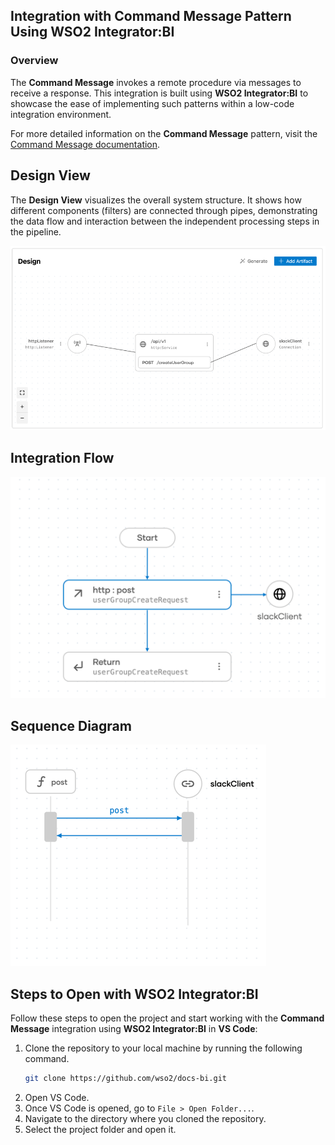 ## Integration with Command Message Pattern Using WSO2 Integrator:BI

### Overview

The **Command Message** invokes a remote procedure via messages to receive a response.
This integration is built using **WSO2 Integrator:BI** to showcase the ease of implementing such patterns within a low-code integration environment.

For more detailed information on the **Command Message** pattern, visit the [Command Message documentation](https://www.enterpriseintegrationpatterns.com/patterns/messaging/CommandMessage.html).

## Design View

The **Design View** visualizes the overall system structure. It shows how different components (filters) are connected through pipes, demonstrating the data flow and interaction between the independent processing steps in the pipeline.

![Design View](design-view.png)

## Integration Flow

![Flow Diagram](flow.png)

## Sequence Diagram

![Flow Diagram](sequence.png)

## Steps to Open with WSO2 Integrator:BI

Follow these steps to open the project and start working with the **Command Message** integration using **WSO2 Integrator:BI** in **VS Code**:

1. Clone the repository to your local machine by running the following command.
   ```bash
   git clone https://github.com/wso2/docs-bi.git
   ```
2. Open VS Code.
3. Once VS Code is opened, go to `File > Open Folder...`.
4. Navigate to the directory where you cloned the repository.
5. Select the project folder and open it.
